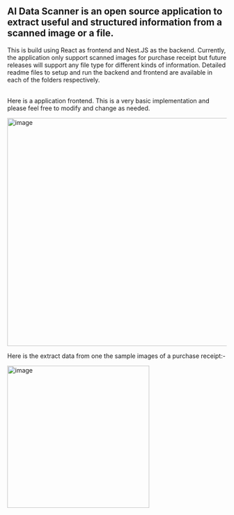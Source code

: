 
<h2>AI Data Scanner is an open source application to extract useful and structured information from a scanned image or a file.</h2>
This is build using React as frontend and Nest.JS as the backend.
Currently, the application only support scanned images for purchase receipt but future releases will support any file type for different kinds of information.
Detailed readme files to setup and run the backend and frontend are available in each of the folders respectively.

<br/>Here is a application frontend. This is a very basic implementation and please feel free to modify and change as needed.

<img width="523" alt="image" src="https://github.com/user-attachments/assets/0c86ccbd-1711-4ee2-ac70-310209caa667" />

Here is the extract data from one the sample images of a purchase receipt:-

<img width="326" alt="image" src="https://github.com/user-attachments/assets/7cf94b54-9f02-49fa-bc0c-50342fb125c0" />



